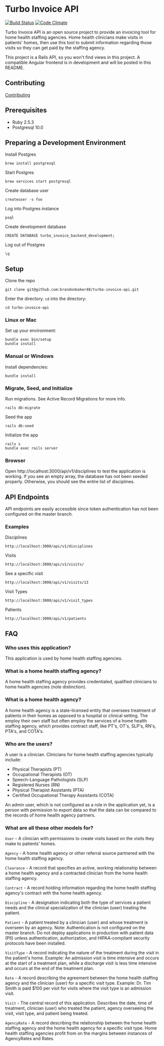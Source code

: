 
# Turbo Invoice API

[![Build Status](https://travis-ci.org/brandonbaker40/turbo_invoice_backend.svg?branch=master)](https://travis-ci.org/brandonbaker40/turbo_invoice_backend) [![Code Climate](https://api.codeclimate.com/v1/badges/99dc64e18f197549a093/maintainability)](https://codeclimate.com/github/brandonbaker40/turbo_invoice_backend/maintainability)

Turbo Invoice API is an open source project to provide an invoicing tool for home health staffing agencies. Home health clinicians make visits in patients' homes, then use this tool to submit information regarding those visits so they can get paid by the staffing agency.

This project is a Rails API, so you won't find views in this project. A compatible Angular frontend is in development and will be posted in this README.    

## Contributing

[Contributing](CONTRIBUTING.md)

## Prerequisites

* Ruby 2.5.3
* Postgresql 10.0

## Preparing a Development Environment

Install Postgres

    brew install postgresql

Start Postgres

    brew services start postgresql

Create database user

    createuser -s foo
Log into Postgres instance

	psql

Create development database

	CREATE DATABASE turbo_invoice_backend_development;

Log out of Postgres

	\q

## Setup

Clone the repo

	git clone git@github.com:brandonbaker40/turbo-invoice-api.git

Enter the directory. `cd` into the directory:

	cd turbo-invoice-api

### Linux or Mac

Set up your environment:

    bundle exec bin/setup
    bundle install

### Manual or Windows

Install dependencies:

    bundle install

### Migrate, Seed, and Initialize

Run migrations. See Active Record Migrations for more info.

	rails db:migrate
Seed the app

	rails db:seed
Initialize the app

	rails s
    bundle exec rails server

### Browser

Open http://localhost:3000/api/v1/disciplines to test the application is working. If you see an empty array, the database has not been seeded properly. Otherwise, you should see the entire list of disciplines.

## API Endpoints

API endpoints are easily accessible since token authentication has not been configured on the master branch.

### Examples

Disciplines

	http://localhost:3000/api/v1/disciplines

Visits

	http://localhost:3000/api/v1/visits/

See a specific visit

	http://localhost:3000/api/v1/visits/13

Visit Types

	http://localhost:3000/api/v1/visit_types

Patients

	http://localhost:3000/api/v1/patients

## FAQ

### Who uses this application?

This application is used by home health staffing agencies.

### What is a home health staffing agency?

A home health staffing agency provides credentialed, qualified clinicians to home health agencies (note distinction).

### What is a home health agency?

A home health agency is a state-licensed entity that oversees treatment of patients in their homes as opposed to a hospital or clinical setting. The employ their own staff but often employ the services of a home health staffing agency, which provides contract staff, like PT's, OT's, SLP's, RN's, PTA's, and COTA's.

### Who are the users?

A user is a clinician. Clinicians for home health staffing agencies typically include:

 - Physical Therapists (PT)
 - Occupational Therapists (OT)
 - Speech-Language Pathologists (SLP)
 - Registered Nurses (RN)
 - Physical Therapist Assistants (PTA)
 - Certified Occupational Therapy Assistants (COTA)

An admin user, which is not configured as a role in the application yet, is a person with permission to export data so that the data can be compared to the records of home health agency partners.

### What are all these other models for?

`User` - A clinician with permissions to create visits based on the visits they make to patients' homes.

`Agency` - A home health agency or other referral source partnered with the home health staffing agency.

`Clearance` - A record that specifies an active, working relationship between a home health agency and a contracted clinician from the home health staffing agency.

`Contract` - A record holding information regarding the home health staffing agency's contract with the home health agency.

`Discipline` - A designation indicating both the type of services a patient needs and the clinical specialization of the clinician (user) treating the patient.

`Patient` - A patient treated by a clinician (user) and whose treatment is overseen by an agency. Note: Authentication is not configured on the master branch. Do not deploy applications in production with patient data (PII) unless authentication, authorization, and HIPAA-compliant security protocols have been installed.

`VisitType` - A record indicating the nature of the treatment during the visit in the patient's home. Example: An admission visit is time intensive and occurs at the start of a treatment plan, while a discharge visit is less time intensive and occurs at the end of the treatment plan.

`Rate` - A record describing the agreement between the home health staffing agency and the clinician (user) for a specific visit type. Example: Dr. Tim Smith is paid $100 per visit for visits where the visit type is an admission visit.

`Visit` - The central record of this application. Describes the date, time of treatment, clinician (user) who treated the patient, agency overseeing the visit, visit type, and patient being treated.

`AgencyRate` - A record describing the relationship between the home health staffing agency and the home health agency for a specific visit type. Home health staffing agencies profit from on the margins between instances of AgencyRates and Rates.
